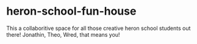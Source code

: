 # heron-school-fun-house
This a collaboritive space for all those creative heron school students out there! Jonathin, Theo, Wred, that means you!
